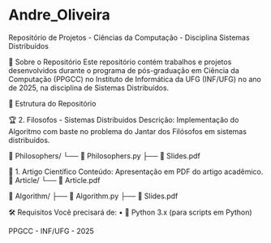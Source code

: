 # Andre_Oliveira
Repositório de Projetos - Ciências da Computação - Disciplina Sistemas Distribuídos

🚀 Sobre o Repositório
Este repositório contém trabalhos e projetos desenvolvidos durante o programa de pós-graduação em Ciência da Computação (PPGCC) no Instituto de Informática da UFG (INF/UFG) no ano de 2025, na disciplina de Sistemas Distribuídos.

📂 Estrutura do Repositório

🏆 2.  Filosofos - Sistemas Distribuidos
Descrição: Implementação do Algoritmo com baste no problema do Jantar dos Filósofos em sistemas distribuídos.

📁 Philosophers/
└── 🐍 Philosophers.py
├── 📄 Slides.pdf

📝 1. Artigo Científico
Conteúdo: Apresentação em PDF do artigo acadêmico.
📁 Article/
└── 📄 Article.pdf

📁 Algorithm/
├── 📄 Algorithm.py
├── 📄 Slides.pdf

🛠️ Requisitos
Você precisará de:
•	🐍 Python 3.x (para scripts em Python)

PPGCC - INF/UFG - 2025
